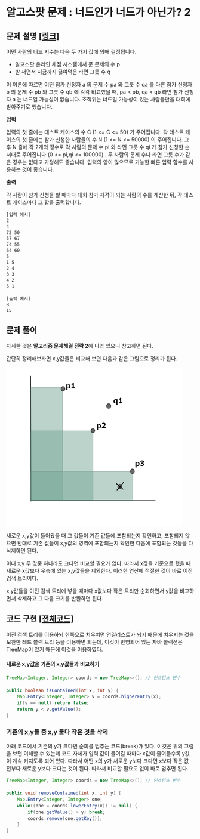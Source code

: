 # 알고스팟 문제 : 너드인가 너드가 아닌가? 2

## 문제 설명 [[링크]](https://algospot.com/judge/problem/read/NERD2)

어떤 사람의 너드 지수는 다음 두 가지 값에 의해 결정됩니다.

- 알고스팟 온라인 채점 시스템에서 푼 문제의 수 p  
- 밤 새면서 지금까지 끓여먹은 라면 그릇 수 q   

이 이론에 따르면 어떤 참가 신청자 a 의 문제 수 pa 와 그릇 수 qa 를 다른 참가 신청자 b 의 문제 수 pb 와 그릇 수 qb 에 각각 비교했을 때, pa < pb, qa < qb 라면 참가 신청자 a 는 너드일 가능성이 없습니다. 조직위는 너드일 가능성이 있는 사람들만을 대회에 받아주기로 했습니다.



**입력**  

입력의 첫 줄에는 테스트 케이스의 수 C (1 <= C <= 50) 가 주어집니다. 각 테스트 케이스의 첫 줄에는 참가 신청한 사람들의 수 N (1 <= N <= 50000) 이 주어집니다. 그 후 N 줄에 각 2개의 정수로 각 사람의 문제 수 pi 와 라면 그릇 수 qi 가 참가 신청한 순서대로 주어집니다 (0 <= pi,qi <= 100000) . 두 사람의 문제 수나 라면 그릇 수가 같은 경우는 없다고 가정해도 좋습니다.
입력의 양이 많으므로 가능한 빠른 입력 함수를 사용하는 것이 좋습니다.



**출력**  

각 사람이 참가 신청을 할 때마다 대회 참가 자격이 되는 사람의 수를 계산한 뒤, 각 테스트 케이스마다 그 합을 출력합니다.

```
[입력 예시]
2
4
72 50
57 67
74 55
64 60
5
1 5
2 4
3 3
4 2
5 1

[출력 예시]
8
15
```



## 문제 풀이

자세한 것은 **알고리즘 문제해결 전략 2**에 나와 있으니 참고하면 된다. 

간단히 정리해보자면 x,y값들은 비교해 보면 다음과 같은 그림으로 정리가 된다.

![](./nerd2_1.png)

새로운 x,y값이 들어왔을 때 그 값들이 기존 값들에 포함되는지 확인하고, 포함되지 않으면 반대로 기존 값들이 x,y값의 영역에 포함되는지 확인한 다음에 포함되는 것들을 다 삭제하면 된다.

이때 x,y 두 값중 하나라도 크다면 비교할 필요가 없다. 따라서 x값을 기준으로 했을 때 새로운 x값보다 우측에 있는 x,y값들을 제외한다. 이러한 연산에 적절한 것이 바로 이진 검색 트리이다. 

x,y값들을 이진 검색 트리에 넣을 때마다 x값보다 작은 트리만 순회하면서 y값을 비교하면서 삭제하고 그 다음 크기를 반환하면 된다.



## 코드 구현 [[전체코드]](./Main.java)

이진 검색 트리를 이용하되 한쪽으로 치우치면 연결리스트가 되기 때문에 치우지는 것을 보완한 레드 블랙 트리 등을 이용하면 되는데, 이것이 반영되어 있는 자바 콜렉션은 TreeMap이 있기 때문에 이것을 이용하였다.



#### 새로운 x,y값을 기존의 x,y값들과 비교하기

```java
TreeMap<Integer, Integer> coords = new TreeMap<>();	// 인스턴스 변수

public boolean isContained(int x, int y) {
    Map.Entry<Integer, Integer> v = coords.higherEntry(x);
    if(v == null) return false;
    return y < v.getValue();
}
```



### 기존의 x,y들 중 x,y 둘다 작은 것을 삭제

아래 코드에서 기존의 y가 크다면 순회를 멈추는 코드(break)가 있다. 이것은 위의 그림을 보면 이해할 수 있는데 코드 자체가 입력 값이 들어갈 때마다 x값이 줄어들수록 y값이 계속 커지도록 되어 있다. 따라서 어떤 x의 y가 새로운 y보다 크다면 x보다 작은 값 전부다 새로운 y보다 크다는 것이 된다. 따라서 비교할 필요도 없이 바로 멈추면 된다.

```java
TreeMap<Integer, Integer> coords = new TreeMap<>();	// 인스턴스 변수

public void removeContained(int x, int y) {
    Map.Entry<Integer, Integer> one;
    while((one = coords.lowerEntry(x)) != null) {
        if(one.getValue() > y) break;
        coords.remove(one.getKey());
    }
}
```

